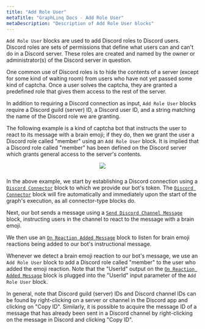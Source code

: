 ```yaml
---
title: "Add Role User"
metaTitle: "GraphLinq Docs - Add Role User"
metaDescription: "Description of Add Role User blocks"
---
```

`Add Role User` blocks are used to add Discord roles to Discord users. Discord roles are sets of permissions that define what users can and can't do in a Discord server. These roles are created and named by the owner or administrator(s) of the Discord server in question.

One common use of Discord roles is to hide the contents of a server (except for some kind of waiting room) from users who have not yet passed some kind of captcha. Once a user solves the captcha, they are granted a predefined role that gives them access to the rest of the server.

In addition to requiring a Discord connection as input, `Add Role User` blocks require a Discord guild (server) ID, a Discord user ID, and a string matching the name of the Discord role we are granting.

The following example is a kind of captcha bot that instructs the user to react to its message with a brain emoji; if they do, then we grant the user a Discord role called "member" using an `Add Role User` block. It is implied that a Discord role called "member" has been defined on the Discord server which grants general access to the server's contents.

<center>
<img src="https://i.imgur.com/RjgkEaZ.png"
     style="margin-bottom:10px;" />
</center>

In the above example, we start by establishing a Discord connection using a <a href="/blockTypes/39-discord/3-discordConnector"> `Discord Connector`</a> block to which we provide our bot's token. The <a href="/blockTypes/39-discord/3-discordConnector"> `Discord Connector`</a> block will fire automatically and immediately upon the start of the graph's execution, as all connector-type blocks do.

Next, our bot sends a message using a <a href="/blockTypes/39-discord/12-sendDiscordChannelMessage"> `Send Discord Channel Message`</a> block, instructing users in the channel to react to the message with a brain emoji.

We then use an <a href="/blockTypes/39-discord/7-onReactionAddedMessage"> `On Reaction Added Message`</a> block to listen for brain emoji reactions being added to our bot's instructional message.

Whenever we detect a brain emoji reaction to our bot's message, we use an `Add Role User` block to add a Discord role called "member" to the user who added the emoji reaction. Note that the "UserId" output on the <a href="/blockTypes/39-discord/7-onReactionAddedMessage"> `On Reaction Added Message`</a> block is plugged into the "UserId" input parameter of the `Add Role User` block.

In general, note that Discord guild (server) IDs and Discord channel IDs can be found by right-clicking on a server or channel in the Discord app and clicking on "Copy ID". Similarly, it is possible to acquire the message ID of a message that has already been sent in a Discord channel by right-clicking on the message in Discord and clicking "Copy ID".
